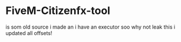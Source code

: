 # FiveM-Citizenfx-tool
is som old source i made an i have an executor soo why not leak this i updated all offsets!
